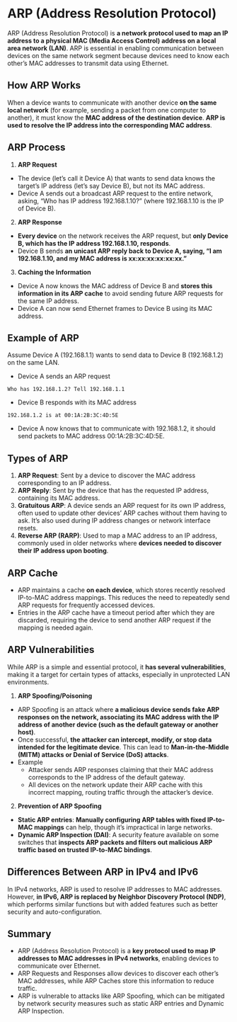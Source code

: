 <br>

# ARP (Address Resolution Protocol)
ARP (Address Resolution Protocol) is **a network protocol used to map an IP address to a physical MAC (Media Access Control) address on a local area network (LAN)**. ARP is essential in enabling communication between devices on the same network segment because devices need to know each other’s MAC addresses to transmit data using Ethernet.

## How ARP Works
When a device wants to communicate with another device **on the same local network** (for example, sending a packet from one computer to another), it must know the **MAC address of the destination device**. **ARP is used to resolve the IP address into the corresponding MAC address**.

## ARP Process
1. **ARP Request**
  - The device (let’s call it Device A) that wants to send data knows the target’s IP address (let’s say Device B), but not its MAC address.
  - Device A sends out a broadcast ARP request to the entire network, asking, “Who has IP address 192.168.1.10?” (where 192.168.1.10 is the IP of Device B).
2. **ARP Response**
  - **Every device** on the network receives the ARP request, but **only Device B, which has the IP address 192.168.1.10, responds**.
  - Device B sends **an unicast ARP reply back to Device A, saying, “I am 192.168.1.10, and my MAC address is xx:xx:xx:xx:xx:xx.”**
3. **Caching the Information**
  - Device A now knows the MAC address of Device B and **stores this information in its ARP cache** to avoid sending future ARP requests for the same IP address.
  - Device A can now send Ethernet frames to Device B using its MAC address.

## Example of ARP
Assume Device A (192.168.1.1) wants to send data to Device B (192.168.1.2) on the same LAN.
- Device A sends an ARP request  

```
Who has 192.168.1.2? Tell 192.168.1.1
```

- Device B responds with its MAC address  

```
192.168.1.2 is at 00:1A:2B:3C:4D:5E
```

- Device A now knows that to communicate with 192.168.1.2, it should send packets to MAC address 00:1A:2B:3C:4D:5E.

## Types of ARP
1. **ARP Request**: Sent by a device to discover the MAC address corresponding to an IP address.
2. **ARP Reply**: Sent by the device that has the requested IP address, containing its MAC address.
3. **Gratuitous ARP**: A device sends an ARP request for its own IP address, often used to update other devices’ ARP caches without them having to ask. It’s also used during IP address changes or network interface resets.
4. **Reverse ARP (RARP)**: Used to map a MAC address to an IP address, commonly used in older networks where **devices needed to discover their IP address upon booting**.

## ARP Cache
  - ARP maintains a cache **on each device**, which stores recently resolved IP-to-MAC address mappings. This reduces the need to repeatedly send ARP requests for frequently accessed devices.
  - Entries in the ARP cache have a timeout period after which they are discarded, requiring the device to send another ARP request if the mapping is needed again.

## ARP Vulnerabilities
While ARP is a simple and essential protocol, it **has several vulnerabilities**, making it a target for certain types of attacks, especially in unprotected LAN environments.

1. **ARP Spoofing/Poisoning**
  - ARP Spoofing is an attack where **a malicious device sends fake ARP responses on the network, associating its MAC address with the IP address of another device (such as the default gateway or another host)**.
  - Once successful, **the attacker can intercept, modify, or stop data intended for the legitimate device**. This can lead to **Man-in-the-Middle (MITM) attacks or Denial of Service (DoS) attacks**.
  - Example
    - Attacker sends ARP responses claiming that their MAC address corresponds to the IP address of the default gateway.
    - All devices on the network update their ARP cache with this incorrect mapping, routing traffic through the attacker’s device.

2. **Prevention of ARP Spoofing**
  - **Static ARP entries**: **Manually configuring ARP tables with fixed IP-to-MAC mappings** can help, though it’s impractical in large networks.
  - **Dynamic ARP Inspection (DAI)**: A security feature available on some switches that **inspects ARP packets and filters out malicious ARP traffic based on trusted IP-to-MAC bindings**.

## Differences Between ARP in IPv4 and IPv6
In IPv4 networks, ARP is used to resolve IP addresses to MAC addresses. However, **in IPv6, ARP is replaced by Neighbor Discovery Protocol (NDP)**, which performs similar functions but with added features such as better security and auto-configuration.

## Summary
  - ARP (Address Resolution Protocol) is a **key protocol used to map IP addresses to MAC addresses in IPv4 networks**, enabling devices to communicate over Ethernet.
  - ARP Requests and Responses allow devices to discover each other’s MAC addresses, while ARP Caches store this information to reduce traffic.
  - ARP is vulnerable to attacks like ARP Spoofing, which can be mitigated by network security measures such as static ARP entries and Dynamic ARP Inspection.  
<br>